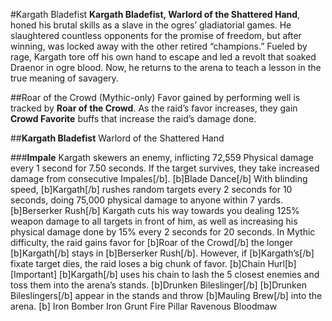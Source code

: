 #Kargath Bladefist
**Kargath Bladefist, Warlord of the Shattered Hand**, honed his brutal skills as a slave in the ogres’ gladiatorial games. He slaughtered countless opponents for the promise of freedom, but after winning, was locked away with the other retired “champions.” Fueled by rage, Kargath tore off his own hand to escape and led a revolt that soaked Draenor in ogre blood. Now, he returns to the arena to teach a lesson in the true meaning of savagery.

##Roar of the Crowd (Mythic-only)
Favor gained by performing well is tracked by **Roar of the Crowd**. As the raid’s favor increases, they gain **Crowd Favorite** buffs that increase the raid’s damage done.

##**Kargath Bladefist**
Warlord of the Shattered Hand

###**Impale**
Kargath skewers an enemy, inflicting 72,559 Physical damage every 1 second for 7.50 seconds. If the target survives, they take increased damage from consecutive Impales[/b].
		[b]Blade Dance[/b]
			With blinding speed, [b]Kargath[/b] rushes random targets every 2 seconds for 10 seconds, doing 75,000 physical damage to anyone within 7 yards.
		[b]Berserker Rush[/b]
			Kargath cuts his way towards you dealing 125% weapon damage to all targets in front of him, as well as increasing his physical damage done by 15% every 2 seconds for 20 seconds.
			In Mythic difficulty, the raid gains favor for [b]Roar of the Crowd[/b] the longer [b]Kargath[/b] stays in [b]Berserker Rush[/b]. However, if [b]Kargath’s[/b] fixate target dies, the raid loses a big chunk of favor.
		[b]Chain Hurl[b] [Important]
			[b]Kargath[/b] uses his chain to lash the 5 closest enemies and toss them into the arena’s stands.
	[b]Drunken Bileslinger[/b]
		[b]Drunken Bileslingers[/b] appear in the stands and throw [b]Mauling Brew[/b] into the arena.
		[b]
	Iron Bomber
	Iron Grunt
	Fire Pillar
	Ravenous Bloodmaw

